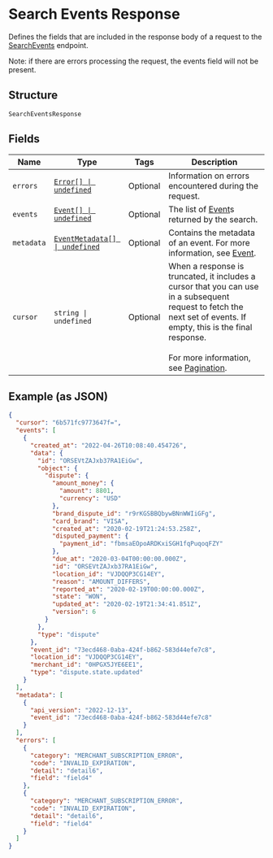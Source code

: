 <!-- Optimized: 2025-10-06 -->
<!-- RPM: 1.6.2.1.1.6.2.1_search-events-response_20251006 -->
<!-- Session: E2E RPM DNA Application -->
<!-- AOM: RND (Reggie & Dro) -->
<!-- COI: TECHNOLOGY -->
<!-- RPM: HIGH -->
<!-- ACTION: BUILD -->


# Search Events Response

Defines the fields that are included in the response body of
a request to the [SearchEvents](../../doc/api/events.md#search-events) endpoint.

Note: if there are errors processing the request, the events field will not be
present.

## Structure

`SearchEventsResponse`

## Fields

| Name | Type | Tags | Description |
|  --- | --- | --- | --- |
| `errors` | [`Error[] \| undefined`](../../doc/models/error.md) | Optional | Information on errors encountered during the request. |
| `events` | [`Event[] \| undefined`](../../doc/models/event.md) | Optional | The list of [Event](entity:Event)s returned by the search. |
| `metadata` | [`EventMetadata[] \| undefined`](../../doc/models/event-metadata.md) | Optional | Contains the metadata of an event. For more information, see [Event](entity:Event). |
| `cursor` | `string \| undefined` | Optional | When a response is truncated, it includes a cursor that you can use in a subsequent request to fetch the next set of events. If empty, this is the final response.<br><br>For more information, see [Pagination](https://developer.squareup.com/docs/build-basics/common-api-patterns/pagination). |

## Example (as JSON)

```json
{
  "cursor": "6b571fc9773647f=",
  "events": [
    {
      "created_at": "2022-04-26T10:08:40.454726",
      "data": {
        "id": "ORSEVtZAJxb37RA1EiGw",
        "object": {
          "dispute": {
            "amount_money": {
              "amount": 8801,
              "currency": "USD"
            },
            "brand_dispute_id": "r9rKGSBBQbywBNnWWIiGFg",
            "card_brand": "VISA",
            "created_at": "2020-02-19T21:24:53.258Z",
            "disputed_payment": {
              "payment_id": "fbmsaEOpoARDKxiSGH1fqPuqoqFZY"
            },
            "due_at": "2020-03-04T00:00:00.000Z",
            "id": "ORSEVtZAJxb37RA1EiGw",
            "location_id": "VJDQQP3CG14EY",
            "reason": "AMOUNT_DIFFERS",
            "reported_at": "2020-02-19T00:00:00.000Z",
            "state": "WON",
            "updated_at": "2020-02-19T21:34:41.851Z",
            "version": 6
          }
        },
        "type": "dispute"
      },
      "event_id": "73ecd468-0aba-424f-b862-583d44efe7c8",
      "location_id": "VJDQQP3CG14EY",
      "merchant_id": "0HPGX5JYE6EE1",
      "type": "dispute.state.updated"
    }
  ],
  "metadata": [
    {
      "api_version": "2022-12-13",
      "event_id": "73ecd468-0aba-424f-b862-583d44efe7c8"
    }
  ],
  "errors": [
    {
      "category": "MERCHANT_SUBSCRIPTION_ERROR",
      "code": "INVALID_EXPIRATION",
      "detail": "detail6",
      "field": "field4"
    },
    {
      "category": "MERCHANT_SUBSCRIPTION_ERROR",
      "code": "INVALID_EXPIRATION",
      "detail": "detail6",
      "field": "field4"
    }
  ]
}
```
